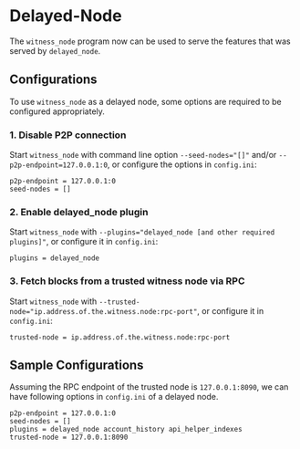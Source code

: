 # Delayed-Node

The `witness_node` program now can be used to serve the features that was served by `delayed_node`.

## Configurations

To use `witness_node` as a delayed node, some options are required to be configured appropriately.

### 1. Disable P2P connection

Start `witness_node` with command line option `--seed-nodes="[]"` and/or `--p2p-endpoint=127.0.0.1:0`, or configure the options in `config.ini`:

```text
p2p-endpoint = 127.0.0.1:0
seed-nodes = []
```

### 2. Enable delayed\_node plugin

Start `witness_node` with `--plugins="delayed_node [and other required plugins]"`, or configure it in `config.ini`:

```text
plugins = delayed_node
```

### 3. Fetch blocks from a trusted witness node via RPC

Start `witness_node` with `--trusted-node="ip.address.of.the.witness.node:rpc-port"`, or configure it in `config.ini`:

```text
trusted-node = ip.address.of.the.witness.node:rpc-port
```

## Sample Configurations

Assuming the RPC endpoint of the trusted node is `127.0.0.1:8090`, we can have following options in `config.ini` of a delayed node.

```text
p2p-endpoint = 127.0.0.1:0
seed-nodes = []
plugins = delayed_node account_history api_helper_indexes
trusted-node = 127.0.0.1:8090
```

